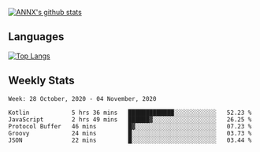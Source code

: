 [![ANNX's github stats](https://github-readme-stats.vercel.app/api?username=NXAN2901&count_private=true&show_icons=true&theme=vue)](https://github.com/NXAN2901)

## Languages
[![Top Langs](https://github-readme-stats.vercel.app/api/top-langs/?username=NXAN2901)](https://github.com/NXAN2901)

## Weekly Stats
<!--START_SECTION:waka-->
```text
Week: 28 October, 2020 - 04 November, 2020

Kotlin            5 hrs 36 mins   █████████████░░░░░░░░░░░░   52.23 % 
JavaScript        2 hrs 49 mins   ██████▓░░░░░░░░░░░░░░░░░░   26.25 % 
Protocol Buffer   46 mins         █▓░░░░░░░░░░░░░░░░░░░░░░░   07.23 % 
Groovy            24 mins         █░░░░░░░░░░░░░░░░░░░░░░░░   03.73 % 
JSON              22 mins         █░░░░░░░░░░░░░░░░░░░░░░░░   03.44 % 
```
<!--END_SECTION:waka-->
